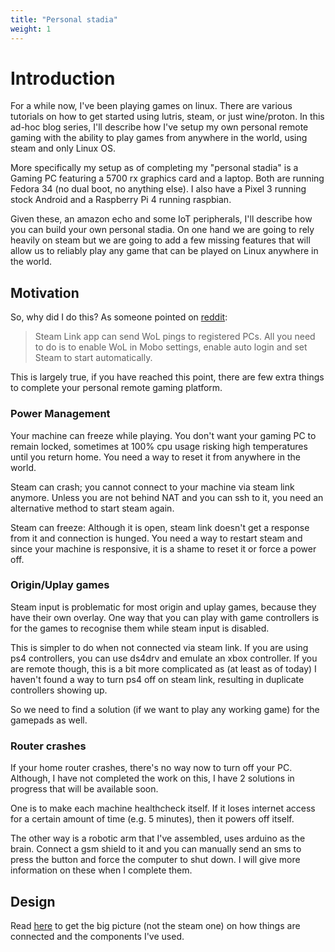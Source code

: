 ```yaml
---
title: "Personal stadia"
weight: 1
---
```


# Introduction

For a while now, I've been playing games on linux. There are various tutorials on how to get started using lutris, steam, or just wine/proton. In this ad-hoc blog series, I'll describe how I've setup my own personal remote gaming with the ability to play games from anywhere in the world, using steam and only Linux OS.

More specifically my setup as of completing my "personal stadia" is a Gaming PC featuring a 5700 rx graphics card and a laptop. Both are running Fedora 34 (no dual boot, no anything else). I also have a Pixel 3 running stock Android and a Raspberry Pi 4 running raspbian.

Given these, an amazon echo and some IoT peripherals, I'll describe how you can build your own personal stadia. On one hand we are going to rely heavily on steam but we are going to add a few missing features that will allow us to reliably play any game that can be played on Linux anywhere in the world.

## Motivation
So, why did I do this? As someone pointed on [reddit](https://www.reddit.com/r/linux_gaming/comments/nksdry/personal_stadia/gzf3wrq/):
> Steam Link app can send WoL pings to registered PCs. All you need to do is to enable WoL in Mobo settings, enable auto login and set Steam to start automatically.

This is largely true, if you have reached this point, there are few extra things to complete your personal remote gaming platform.

### Power Management
Your machine can freeze while playing. You don't want your gaming PC to remain locked, sometimes at 100% cpu usage risking high temperatures until you return home. You need a way to reset it from anywhere in the world.

Steam can crash; you cannot connect to your machine via steam link anymore. Unless you are not behind NAT and you can ssh to it, you need an alternative method to start steam again.

Steam can freeze: Although it is open, steam link doesn't get a response from it and connection is hunged. You need a way to restart steam and since your machine is responsive, it is a shame to reset it or force a power off.

### Origin/Uplay games
Steam input is problematic for most origin and uplay games, because they have their own overlay. One way that you can play with game controllers is for the games to recognise them while steam input is disabled.

This is simpler to do when not connected via steam link. If you are using ps4 controllers, you can use ds4drv and emulate an xbox controller. If you are remote though, this is a bit more complicated as (at least as of today) I haven't found a way to turn ps4 off on steam link, resulting in duplicate controllers showing up.

So we need to find a solution (if we want to play any working game) for the gamepads as well.

### Router crashes

If your home router crashes, there's no way now to turn off your PC. Although, I have not completed the work on this, I have 2 solutions in progress that will be available soon.

One is to make each machine healthcheck itself. If it loses internet access for a certain amount of time (e.g. 5 minutes), then it powers off itself.

The other way is a robotic arm that I've assembled, uses arduino as the brain. Connect a gsm shield to it and you can manually send an sms to press the button and force the computer to shut down. I will give more information on these when I complete them.


## Design
Read [here](/posts/prerequisites) to get the big picture (not the steam one) on how things are connected and the components I've used.